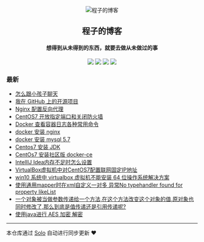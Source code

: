 <p align="center"><img alt="程子的博客" src="http://www.qiniudns.chengzime.com.cn/%E5%A4%B4%E5%83%8F"></p><h2 align="center">
程子的博客
</h2>

<h4 align="center">想得到从未得到的东西，就要去做从未做过的事</h4>
<p align="center"><a title="程子的博客" target="_blank" href="https://github.com/chengzime/solo-blog"><img src="https://img.shields.io/github/last-commit/chengzime/solo-blog.svg?style=flat-square&color=FF9900"></a>
<a title="GitHub repo size in bytes" target="_blank" href="https://github.com/chengzime/solo-blog"><img src="https://img.shields.io/github/repo-size/chengzime/solo-blog.svg?style=flat-square"></a>
<a title="Solo Version" target="_blank" href="https://github.com/b3log/solo/releases"><img src="https://img.shields.io/badge/solo-3.6.3-f1e05a.svg?style=flat-square&color=blueviolet"></a>
<a title="Hits" target="_blank" href="https://github.com/b3log/hits"><img src="https://hits.b3log.org/chengzime/solo-blog.svg"></a></p>

### 最新

* [怎么跟小孩子聊天](https://www.chengzime.com.cn/articles/2019/08/17/1566022949151.html)
* [我在 GitHub 上的开源项目](https://www.chengzime.com.cn/my-github-repos)
* [Nginx 配置反向代理](https://www.chengzime.com.cn/articles/2019/08/15/1565864216388.html)
* [CentOS7 开放指定端口和关闭防火墙](https://www.chengzime.com.cn/articles/2019/08/15/1565852767719.html)
* [Docker 查看容器日志各种常用命令](https://www.chengzime.com.cn/articles/2019/08/13/1565693875276.html)
* [docker 安装 nginx](https://www.chengzime.com.cn/articles/2019/08/08/1565249176000.html)
* [docker 安装 mysql 5.7](https://www.chengzime.com.cn/articles/2019/08/07/1565175605000.html)
* [Centos7 安装 JDK](https://www.chengzime.com.cn/articles/2019/08/07/1565172836000.html)
* [CentOs7 安装社区版 docker-ce](https://www.chengzime.com.cn/articles/2019/08/07/1565170875000.html)
* [IntellIJ Idea内存不足时怎么设置](https://www.chengzime.com.cn/articles/2019/08/06/1565083104000.html)
* [VirtualBox虚拟机中对CentOS7配置联网固定IP地址](https://www.chengzime.com.cn/articles/2019/08/02/1564712795000.html)
* [win10 系统中 virtualbox 虚拟机不能安装 64 位操作系统解决方案](https://www.chengzime.com.cn/articles/2019/08/01/1564626395000.html)
* [使用通用mapper时在xml自定义一对多 异常No typehandler found for property likeList](https://www.chengzime.com.cn/articles/2019/07/15/1563160495000.html)
* [一个对象被当做参数传递给一个方法,在这个方法改变这个对象的值,原对象也同时修改了,那么到底是值传递还是引用传递呢?](https://www.chengzime.com.cn/articles/2019/07/08/1562575854000.html)
* [使用java进行  AES 加密 解密](https://www.chengzime.com.cn/articles/2017/08/30/1504061852000.html)



---

本仓库通过 [Solo](https://github.com/b3log/solo) 自动进行同步更新 ❤️ 